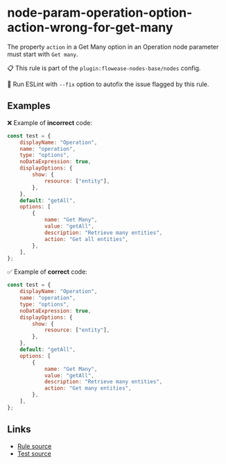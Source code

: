[//]: # "File generated from a template. Do not edit this file directly."

# node-param-operation-option-action-wrong-for-get-many

The property `action` in a Get Many option in an Operation node parameter must start with `Get many`.

📋 This rule is part of the `plugin:flowease-nodes-base/nodes` config.

🔧 Run ESLint with `--fix` option to autofix the issue flagged by this rule.

## Examples

❌ Example of **incorrect** code:

```js
const test = {
	displayName: "Operation",
	name: "operation",
	type: "options",
	noDataExpression: true,
	displayOptions: {
		show: {
			resource: ["entity"],
		},
	},
	default: "getAll",
	options: [
		{
			name: "Get Many",
			value: "getAll",
			description: "Retrieve many entities",
			action: "Get all entities",
		},
	],
};
```

✅ Example of **correct** code:

```js
const test = {
	displayName: "Operation",
	name: "operation",
	type: "options",
	noDataExpression: true,
	displayOptions: {
		show: {
			resource: ["entity"],
		},
	},
	default: "getAll",
	options: [
		{
			name: "Get Many",
			value: "getAll",
			description: "Retrieve many entities",
			action: "Get many entities",
		},
	],
};
```

## Links

- [Rule source](../../lib/rules/node-param-operation-option-action-wrong-for-get-many.ts)
- [Test source](../../tests/node-param-operation-option-action-wrong-for-get-many.test.ts)
